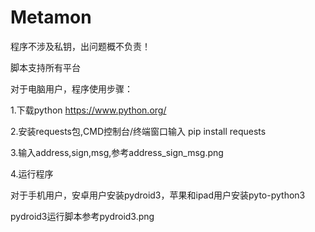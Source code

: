 # Metamon
程序不涉及私钥，出问题概不负责！

脚本支持所有平台

对于电脑用户，程序使用步骤：

1.下载python https://www.python.org/

2.安装requests包,CMD控制台/终端窗口输入 pip install requests

3.输入address,sign,msg,参考address_sign_msg.png

4.运行程序

对于手机用户，安卓用户安装pydroid3，苹果和ipad用户安装pyto-python3

pydroid3运行脚本参考pydroid3.png

